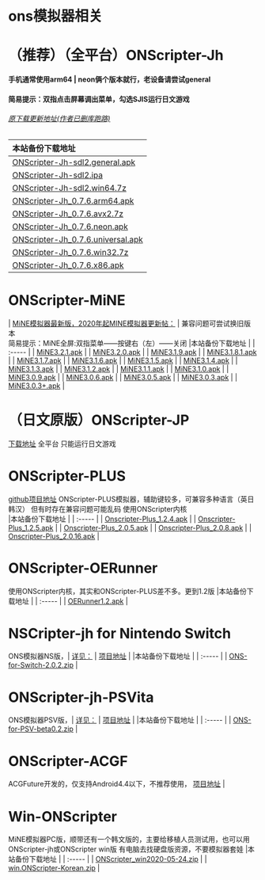 # ons模拟器相关
# （推荐）（全平台）ONScripter-Jh
#### 手机通常使用arm64 | neon俩个版本就行，老设备请尝试general
#### 简易提示：双指点击屏幕调出菜单，勾选SJIS运行日文游戏
###### [原下载更新地址(作者已删库跑路)](https://bitbucket.org/jh10001/onscripter-jh/downloads) 

|本站备份下载地址  |
|  :----- |
|  [ONScripter-Jh-sdl2.general.apk](https://emu.fw05.workers.dev/https://github.com/butter255/emu/releases/download/0.0.2/ONScripter-Jh-sdl2.general.apk)  |
|  [ONScripter-Jh-sdl2.ipa](https://emu.fw05.workers.dev/https://github.com/butter255/emu/releases/download/0.0.2/ONScripter-Jh-sdl2.ipa)  |
|  [ONScripter-Jh-sdl2.win64.7z](https://emu.fw05.workers.dev/https://github.com/butter255/emu/releases/download/0.0.2/ONScripter-Jh-sdl2.win64.7z)  |
|  [ONScripter-Jh_0.7.6.arm64.apk](https://emu.fw05.workers.dev/https://github.com/butter255/emu/releases/download/0.0.2/ONScripter-Jh_0.7.6.arm64.apk)  |
|  [ONScripter-Jh_0.7.6.avx2.7z](https://emu.fw05.workers.dev/https://github.com/butter255/emu/releases/download/0.0.2/ONScripter-Jh_0.7.6.avx2.7z)  |
|  [ONScripter-Jh_0.7.6.neon.apk](https://emu.fw05.workers.dev/https://github.com/butter255/emu/releases/download/0.0.2/ONScripter-Jh_0.7.6.neon.apk)  |
|  [ONScripter-Jh_0.7.6.universal.apk](https://emu.fw05.workers.dev/https://github.com/butter255/emu/releases/download/0.0.2/ONScripter-Jh_0.7.6.universal.apk)  |
|  [ONScripter-Jh_0.7.6.win32.7z](https://emu.fw05.workers.dev/https://github.com/butter255/emu/releases/download/0.0.2/ONScripter-Jh_0.7.6.win32.7z)  |
|  [ONScripter-Jh_0.7.6.x86.apk](https://emu.fw05.workers.dev/https://github.com/butter255/emu/releases/download/0.0.2/ONScripter-Jh_0.7.6.x86.apk)  |

# ONScripter-MiNE
|  [MiNE模拟器最新版，2020年起MINE模拟器更新帖：](https://tieba.baidu.com/p/6476350812)  |
兼容问题可尝试换旧版本<br>
简易提示：MiNE全屏:双指菜单——按键右（左）——关闭
|本站备份下载地址  |
|  :----- |
|  [MiNE3.2.1.apk](https://emu.fw05.workers.dev/https://github.com/butter255/emu/releases/download/ONScripter-MiNE/MiNE3.2.1.apk)  |
|  [MiNE3.2.0.apk](https://emu.fw05.workers.dev/https://github.com/butter255/emu/releases/download/ONScripter-MiNE/MiNE3.2.0.apk)  |
|  [MiNE3.1.9.apk](https://emu.fw05.workers.dev/https://github.com/butter255/emu/releases/download/ONScripter-MiNE/MiNE3.1.9.apk)  |
|  [MiNE3.1.8.1.apk](https://emu.fw05.workers.dev/https://github.com/butter255/emu/releases/download/ONScripter-MiNE/MiNE3.1.8.1.apk)  |
|  [MiNE3.1.7.apk](https://emu.fw05.workers.dev/https://github.com/butter255/emu/releases/download/ONScripter-MiNE/MiNE3.1.7.apk)  |
|  [MiNE3.1.6.apk](https://emu.fw05.workers.dev/https://github.com/butter255/emu/releases/download/ONScripter-MiNE/MiNE3.1.6.apk)  |
|  [MiNE3.1.5.apk](https://emu.fw05.workers.dev/https://github.com/butter255/emu/releases/download/ONScripter-MiNE/MiNE3.1.5.apk)  |
|  [MiNE3.1.4.apk](https://emu.fw05.workers.dev/https://github.com/butter255/emu/releases/download/ONScripter-MiNE/MiNE3.1.4.apk)  |
|  [MiNE3.1.3.apk](https://emu.fw05.workers.dev/https://github.com/butter255/emu/releases/download/ONScripter-MiNE/MiNE3.1.3.apk)  |
|  [MiNE3.1.2.apk](https://emu.fw05.workers.dev/https://github.com/butter255/emu/releases/download/ONScripter-MiNE/MiNE3.1.2.apk)  |
|  [MiNE3.1.1.apk](https://emu.fw05.workers.dev/https://github.com/butter255/emu/releases/download/ONScripter-MiNE/MiNE3.1.1.apk)  |
|  [MiNE3.1.0.apk](https://emu.fw05.workers.dev/https://github.com/butter255/emu/releases/download/ONScripter-MiNE/MiNE3.1.0.apk)  |
|  [MiNE3.0.9.apk](https://emu.fw05.workers.dev/https://github.com/butter255/emu/releases/download/ONScripter-MiNE/MiNE3.0.9.apk)  |
|  [MiNE3.0.6.apk](https://emu.fw05.workers.dev/https://github.com/butter255/emu/releases/download/ONScripter-MiNE/MiNE3.0.6.apk)  |
|  [MiNE3.0.5.apk](https://emu.fw05.workers.dev/https://github.com/butter255/emu/releases/download/ONScripter-MiNE/MiNE3.0.5.apk)  |
|  [MiNE3.0.3.apk](https://emu.fw05.workers.dev/https://github.com/butter255/emu/releases/download/ONScripter-MiNE/MiNE3.0.3.apk)  |
|  [MiNE3.0.3+.apk](https://emu.fw05.workers.dev/https://github.com/butter255/emu/releases/download/ONScripter-MiNE/MiNE3.0.3+.apk)  |

# （日文原版）ONScripter-JP
[下载地址](https://onscripter.osdn.jp/onscripter.html) 
全平台 只能运行日文游戏
# ONScripter-PLUS
[github项目地址](https://github.com/matthewn4444/onscripter-plus-android) 
ONScripter-PLUS模拟器，辅助键较多，可兼容多种语言（英日韩汉） 但有时存在兼容问题可能乱码 使用ONScripter内核<br>
|本站备份下载地址  |
|  :----- |
|  [Onscripter-Plus_1.2.4.apk](https://emu.fw05.workers.dev/https://github.com/butter255/emu/releases/download/ONScripter-PLUS/Onscripter-Plus_1.2.4.apk)  |
|  [Onscripter-Plus_1.2.5.apk](https://emu.fw05.workers.dev/https://github.com/butter255/emu/releases/download/ONScripter-PLUS/Onscripter-Plus_1.2.5.apk)  |
|  [Onscripter-Plus_2.0.5.apk](https://emu.fw05.workers.dev/https://github.com/butter255/emu/releases/download/ONScripter-PLUS/Onscripter-Plus_2.0.5.apk)  |
|  [Onscripter-Plus_2.0.8.apk](https://emu.fw05.workers.dev/https://github.com/butter255/emu/releases/download/ONScripter-PLUS/Onscripter-Plus_2.0.8.apk)  |
|  [Onscripter-Plus_2.0.16.apk](https://emu.fw05.workers.dev/https://github.com/butter255/emu/releases/download/ONScripter-PLUS/Onscripter-Plus_2.0.16.apk)  |

# ONScripter-OERunner
使用ONScripter内核，其实和ONScripter-PLUS差不多。更到1.2版
|本站备份下载地址  |
|  :----- |
|  [OERunner1.2.apk](https://emu.fw05.workers.dev/https://github.com/butter255/emu/releases/download/ONScripter-OERunner/OERunner1.2.apk)  |
# NSCripter-jh for Nintendo Switch
ONS模拟器NS版，|  [详见：](http://wetor.top)  |
[项目地址](https://github.com/wetor/ONScripter-jh-Switch)  |
|本站备份下载地址  |
|  :----- |
|  [ONS-for-Switch-2.0.2.zip](https://emu.fw05.workers.dev/https://github.com/butter255/emu/releases/download/ONScripter-NS/ONS-for-Switch-2.0.2.zip)  |
# ONScripter-jh-PSVita
ONS模拟器PSV版，|  [详见：](http://wetor.top)  |
[项目地址](https://github.com/wetor/ONScripter-jh-PSVita)  |
|本站备份下载地址  |
|  :----- |
|  [ONS-for-PSV-beta0.2.zip](https://emu.fw05.workers.dev/https://github.com/butter255/emu/releases/download/ONScripter-NS/ONS-for-PSV-beta0.2.zip)  |
# ONScripter-ACGF
ACGFuture开发的，仅支持Android4.4以下，不推荐使用，
[项目地址](https://code.google.com/archive/p/onscripter/)  |
# Win-ONScripter
MiNE模拟器PC版，顺带还有一个韩文版的，主要给移植人员测试用，也可以用ONScripter-jh或ONScripter win版 有电脑去找硬盘版资源，不要模拟器套娃
|本站备份下载地址  |
|  :----- |
|  [ONScripter_win2020-05-24.zip](https://emu.fw05.workers.dev/https://github.com/butter255/emu/releases/download/ONScripter-MiNE-V3/ONScripter_win2020-05-24.zip)  |
|  [win.ONScripter-Korean.zip](https://github.com/butter255/emu/releases/download/ONScripter-MiNE-V3/win.ONScripter-Korean.zip)  |